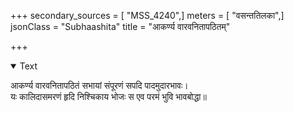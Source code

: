 +++
secondary_sources = [ "MSS_4240",]
meters = [ "वसन्ततिलका",]
jsonClass = "Subhaashita"
title = "आकर्ण्य वारवनितापठितम्"

+++

<details open><summary>Text</summary>

आकर्ण्य वारवनितापठितं सभायां संपूरणं सपदि पादमुदारभावः।  
यः कालिदासमरणं हृदि निश्चिकाय भोजः स एव परमं भुवि भावबोद्धा॥
</details>
